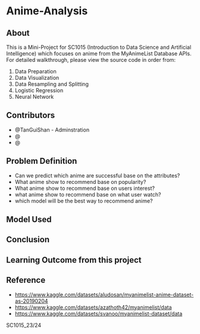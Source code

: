 # Anime-Analysis
## About
This is a Mini-Project for SC1015 (Introduction to Data Science and Artificial Intelligence) which focuses on anime from the MyAnimeList Database APIs. For detailed walkthrough, please view the source code in order from:
  1. Data Preparation
  2. Data Visualization
  3. Data Resampling and Splitting
  4. Logistic Regression
  5. Neural Network
  
## Contributors
  - @TanGuiShan - Adminstration
  - @
  - @
  
## Problem Definition
  - Can we predict which anime are successful base on the attributes?
  - What anime show to recommend base on popularity?
  - What anime show to recommend base on users interest?
  - what anime show to recommend base on what user watch?
  - which model will be the best way to recommend anime?

  
## Model Used

## Conclusion

## Learning Outcome from this project

## Reference
  - https://www.kaggle.com/datasets/aludosan/myanimelist-anime-dataset-as-20190204
  - https://www.kaggle.com/datasets/azathoth42/myanimelist/data
  - https://www.kaggle.com/datasets/svanoo/myanimelist-dataset/data

SC1015_23/24
